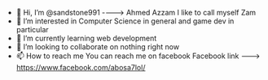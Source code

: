 - 👋 Hi, I’m @sandstone991 ----> Ahmed Azzam I like to call myself Zam
- 👀 I’m interested in Computer Science in general and game dev in particular
- 🌱 I’m currently learning web development
- 💞️ I’m looking to collaborate on nothing right now
- 📫 How to reach me You can reach me on facebook
     Facebook link ---> https://www.facebook.com/abosa7lol/

<!---
sandstone991/sandstone991 is a ✨ special ✨ repository because its `README.md` (this file) appears on your GitHub profile.
You can click the Preview link to take a look at your changes.
--->
